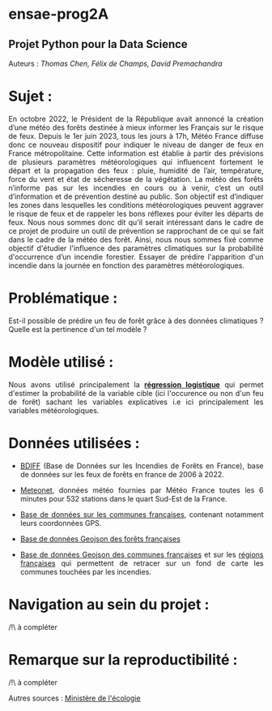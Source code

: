 # ensae-prog2A
## Projet Python pour la Data Science
 Auteurs : *Thomas Chen, Félix de Champs, David Premachandra*  

# Sujet :
<div align="justify">
En octobre 2022, le Président de la République avait annoncé la création d’une météo des forêts destinée à mieux informer les Français sur le risque de feux.  
Depuis le 1er juin 2023, tous les jours à 17h, Météo France diffuse donc ce nouveau dispositif pour indiquer le niveau de danger de feux en France métropolitaine. Cette information est établie à partir des prévisions de plusieurs paramètres météorologiques qui influencent fortement le départ et la propagation des feux : pluie, humidité de l’air, température, force du vent et état de sécheresse de la végétation.  
La météo des forêts n’informe pas sur les incendies en cours ou à venir, c’est un outil d’information et de prévention destiné au public. Son objectif est d’indiquer les zones dans lesquelles les conditions météorologiques peuvent aggraver le risque de feux et de rappeler les bons réflexes pour éviter les départs de feux.  
Nous nous sommes donc dit qu'il serait intéressant dans le cadre de ce projet de produire un outil de prévention se rapprochant de ce qui se fait dans le cadre de la météo des forêt. Ainsi, nous nous sommes fixé comme objectif d'étudier l'influence des paramètres climatiques sur la probabilité d'occurrence d’un incendie forestier. Essayer de prédire l'apparition d'un incendie dans la journée en fonction des paramètres météorologiques.

# Problématique : 
Est-il possible de prédire un feu de forêt grâce à des données climatiques ? Quelle est la pertinence d'un tel modèle ?  

# Modèle utilisé : 
Nous avons utilisé principalement la [**régression logistique**](https://www.google.com/url?sa=t&rct=j&q=&esrc=s&source=web&cd=&cad=rja&uact=8&ved=2ahUKEwjQxOfE-raDAxVSTqQEHRVZAgAQFnoECBgQAQ&url=https%3A%2F%2Ffr.wikipedia.org%2Fwiki%2FR%25C3%25A9gression_logistique&usg=AOvVaw0pr6iR-aWOZYLMdamo873p&opi=89978449) qui permet d'estimer la probabilité de la variable cible (ici l'occurence ou non d'un feu de forêt) sachant les variables explicatives i.e ici principalement les variables météorologiques.  

# Données utilisées :
- [BDIFF](https://bdiff.agriculture.gouv.fr/incendies) (Base de Données sur les Incendies de Forêts en France), base de données sur les feux de forêts en france de 2006 à 2022.  
- [Meteonet](https://meteonet.umr-cnrm.fr/), données météo fournies par Météo France toutes les 6 minutes pour 532 stations dans le quart Sud-Est de la France.
- [Base de données sur les communes françaises](https://www.data.gouv.fr/fr/datasets/communes-de-france-base-des-codes-postaux/), contenant notamment leurs coordonnées GPS.
- [Base de données Geojson des forêts françaises](https://transcode.geo.data.gouv.fr/services/5e2a1f74fa4268bc255efbc3/feature-types/ms:PARC_PUBL_FR?format=GeoJSON&projection=WGS84)

- [Base de données Geojson des communes françaises](https://public.opendatasoft.com/explore/dataset/georef-france-commune/information/?disjunctive.reg_name&disjunctive.dep_name&disjunctive.arrdep_name&disjunctive.ze2020_name&disjunctive.bv2022_name&disjunctive.epci_name&disjunctive.ept_name&disjunctive.com_name&disjunctive.ze2010_name&disjunctive.com_is_mountain_area&sort=-com_name&refine.dep_name=Bouches-du-Rh%C3%B4ne) et sur les [régions françaises](https://france-geojson.gregoiredavid.fr/repo/regions.geojson) qui permettent de retracer sur un fond de carte les communes touchées par les incendies.

# Navigation au sein du projet : 
/!\ à compléter

# Remarque sur la reproductibilité : 
/!\ à compléter

Autres sources : [Ministère de l'écologie](https://www.ecologie.gouv.fr/feux-foret-en-france)